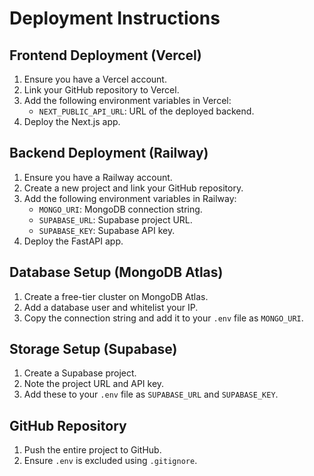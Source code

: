 # Deployment Instructions

## Frontend Deployment (Vercel)
1. Ensure you have a Vercel account.
2. Link your GitHub repository to Vercel.
3. Add the following environment variables in Vercel:
   - `NEXT_PUBLIC_API_URL`: URL of the deployed backend.
4. Deploy the Next.js app.

## Backend Deployment (Railway)
1. Ensure you have a Railway account.
2. Create a new project and link your GitHub repository.
3. Add the following environment variables in Railway:
   - `MONGO_URI`: MongoDB connection string.
   - `SUPABASE_URL`: Supabase project URL.
   - `SUPABASE_KEY`: Supabase API key.
4. Deploy the FastAPI app.

## Database Setup (MongoDB Atlas)
1. Create a free-tier cluster on MongoDB Atlas.
2. Add a database user and whitelist your IP.
3. Copy the connection string and add it to your `.env` file as `MONGO_URI`.

## Storage Setup (Supabase)
1. Create a Supabase project.
2. Note the project URL and API key.
3. Add these to your `.env` file as `SUPABASE_URL` and `SUPABASE_KEY`.

## GitHub Repository
1. Push the entire project to GitHub.
2. Ensure `.env` is excluded using `.gitignore`.
